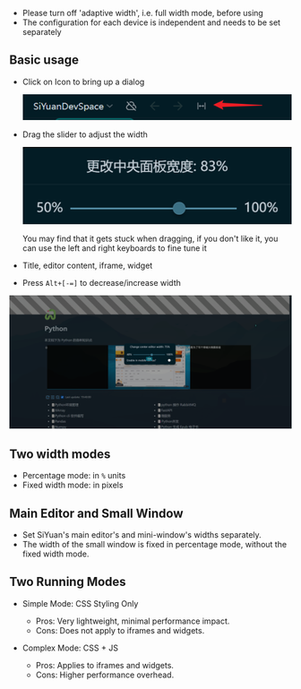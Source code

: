 
- Please turn off 'adaptive width', i.e. full width mode, before using
- The configuration for each device is independent and needs to be set separately

## Basic usage



- Click on Icon to bring up a dialog

  ![](asset/Icon.png)

- Drag the slider to adjust the width

  ![](asset/dialog.png)

  You may find that it gets stuck when dragging, if you don't like it, you can use the left and right keyboards to fine tune it

- Title, editor content, iframe, widget

- Press `Alt+[-=]` to decrease/increase width


![](asset/width-plugin.png)

## Two width modes

- Percentage mode: in `%` units
- Fixed width mode: in pixels

## Main Editor and Small Window

- Set SiYuan's main editor's and mini-window's widths separately.
- The width of the small window is fixed in percentage mode, without the fixed width mode.

## Two Running Modes

- Simple Mode: CSS Styling Only

  - Pros: Very lightweight, minimal performance impact.
  - Cons: Does not apply to iframes and widgets.

- Complex Mode: CSS + JS

  - Pros: Applies to iframes and widgets.
  - Cons: Higher performance overhead.
